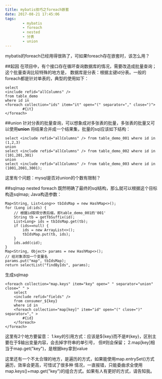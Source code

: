 ```yaml
---
title: mybatis技巧之foreach嵌套
date: 2017-08-21 17:45:06
tags:
        - mybatis
        - foreach
        - nested
        - 分表
        - union
---
```


mybatis的foreach已经用得很熟了，可如果foreach存在嵌套时，该怎么用？

<!-- more -->

##起因
在项目中，有个接口存在循环查询数据库的情况，需要改造成批量查询；这个批量查询比较特殊的地方是，
数据库是分表：根据主键id分表。一般的foreach都是针对单表的，典型的使用如下：
```
select
<include refid="allColumns" />
from table_demo
where id in 
<foreach collection="ids" item="it" open="(" separator="," close=")">
		#{it}
</foreach>
```

##union
针对分表的批量查询，可以想象成对多张表的批量，多张表的批量又可以使用<strong>union</strong>
将结果合并成一个结果集，批量的sql应该如下结构：
```
select <include refid="allColumns" /> from table_demo_001 where id in (1,2,3)
union
select <include refid="allColumns" /> from table_demo_002 where id in (101,201,301)
union
select <include refid="allColumns" /> from table_demo_003 where id in (1001,2001,3001);
```
这里有个问题：mysql是否对union的个数有限制？

##sqlmap nested foreach
既然明确了最终的sql结构，那么就可以根据这个目标构造sqlmap;
Java构造参数：
```
Map<String, List<Long>> tbIdsMap = new HashMap<>();
for (Long id:ids) {
    // 根据id取得分表后缀，即table_demo_001的'001'
    String tb = getTbSuffix(id);
    List<Long> ids = tbIdsMap.get(tb);
    if (ids==null) {
        ids = new ArrayList<>();
        tbIdsMap.put(tb, ids);
    }
    ids.add(cid);
}
Map<String, Object> params = new HashMap<>();
// 给对象添加一个变量名
params.put("map", tbIdsMap);
return selectList("findByIds", params);
```
生成sqlmap
```
<foreach collection="map.keys" item="key" open=" " separator="union" close=" " >
    select
    <include refid="fields" />
    from consumer_${key}
    where id in
    <foreach collection="map[key]" item="id" open="(" close=")" separator="," >
        #{id}
    </foreach>
</foreach>
```
这里有2个地方要留意：
1.key的引用方式：应该是${key}而不是#{key}，区别主要在于$输出变量内容，会去掉字符串的单引号，
但#则会保留；
2.map[key]相当于map.get("key")，是根据key拿到value

这里还有一个不太合理的地方，是遍历的方式，如果能使用map.entrySet()方式遍历，效率会更高，可惜试了很多种
情况，一直报错，只能委曲求全使用map.keys()+map.get("key")的组合方式。如果有人有更好的方式，请告知我。
